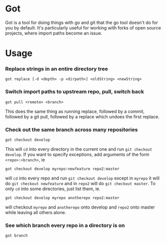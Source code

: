 # Got

Got is a tool for doing things with go and git that the go tool doesn't do for you by default. It's particularly useful for working with 
forks of open source projects, where import paths become an issue.

# Usage

### Replace strings in an entire directory tree

```
got replace [-d <depth> -p <dirpath>] <oldString> <newString>
```

### Switch import paths to upstream repo, pull, switch back

```
got pull <remote> <branch>
```

This does the same thing as running replace, followed by a commit, followed by a git pull, followed by a replace which undoes the first replace.

### Check out the same branch across many repositories

```
got checkout develop
```

This will `cd` into every directory in the current one and run `git checkout develop`. If you want to specify exceptions, add arguments of the form `<repo>:<branch>`, ie


```
got checkout develop myrepo:newfeature repo2:master
```

will `cd` into every repo and run `git checkout develop` except in `myrepo` it will do `git checkout newfeature` and in `repo2` will do `git checkout master`. To only `cd` into some directories, just list them, ie. 

```
got checkout develop myrepo anotherepo repo2:master
```

will checkout `myrepo` and `anotherepo` onto develop and `repo2` onto master while leaving all others alone.

### See which branch every repo in a directory is on 

```
got branch
```
